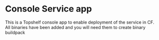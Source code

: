 # Console Service app
This is a Topshelf console app to enable deployment of the service in CF.
All binaries have been added and you will need them to create binary buildpack